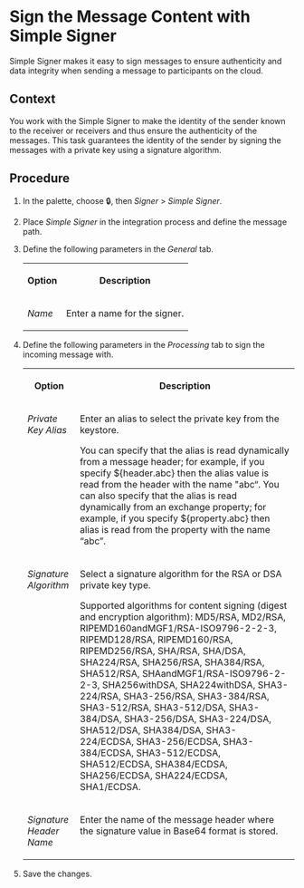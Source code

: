 <!-- loio9879fc35d79b4e60a363cca538ea274e -->

<link rel="stylesheet" type="text/css" href="../css/sap-icons.css"/>

# Sign the Message Content with Simple Signer

Simple Signer makes it easy to sign messages to ensure authenticity and data integrity when sending a message to participants on the cloud.



## Context

You work with the Simple Signer to make the identity of the sender known to the receiver or receivers and thus ensure the authenticity of the messages. This task guarantees the identity of the sender by signing the messages with a private key using a signature algorithm.



## Procedure

1.  In the palette, choose :lock:, then *Signer* \> *Simple Signer*.

2.  Place *Simple Signer* in the integration process and define the message path.

3.  Define the following parameters in the *General* tab.


    <table>
    <tr>
    <th valign="top">

    Option


    
    </th>
    <th valign="top">

    Description


    
    </th>
    </tr>
    <tr>
    <td valign="top">
    
    *Name*


    
    </td>
    <td valign="top">
    
    Enter a name for the signer.


    
    </td>
    </tr>
    </table>
    
4.  Define the following parameters in the *Processing* tab to sign the incoming message with.


    <table>
    <tr>
    <th valign="top">

    Option


    
    </th>
    <th valign="top">

    Description


    
    </th>
    </tr>
    <tr>
    <td valign="top">
    
    *Private Key Alias*


    
    </td>
    <td valign="top">
    
    Enter an alias to select the private key from the keystore.

    You can specify that the alias is read dynamically from a message header; for example, if you specify $\{header.abc\} then the alias value is read from the header with the name "abc“. You can also specify that the alias is read dynamically from an exchange property; for example, if you specify $\{property.abc\} then alias is read from the property with the name “abc”.


    
    </td>
    </tr>
    <tr>
    <td valign="top">
    
    *Signature Algorithm*


    
    </td>
    <td valign="top">
    
    Select a signature algorithm for the RSA or DSA private key type.

    Supported algorithms for content signing \(digest and encryption algorithm\): MD5/RSA, MD2/RSA, RIPEMD160andMGF1/RSA-ISO9796-2-2-3, RIPEMD128/RSA, RIPEMD160/RSA, RIPEMD256/RSA, SHA/RSA, SHA/DSA, SHA224/RSA, SHA256/RSA, SHA384/RSA, SHA512/RSA, SHAandMGF1/RSA-ISO9796-2-2-3, SHA256withDSA, SHA224withDSA, SHA3-224/RSA, SHA3-256/RSA, SHA3-384/RSA, SHA3-512/RSA, SHA3-512/DSA, SHA3-384/DSA, SHA3-256/DSA, SHA3-224/DSA, SHA512/DSA, SHA384/DSA, SHA3-224/ECDSA, SHA3-256/ECDSA, SHA3-384/ECDSA, SHA3-512/ECDSA, SHA512/ECDSA, SHA384/ECDSA, SHA256/ECDSA, SHA224/ECDSA, SHA1/ECDSA.


    
    </td>
    </tr>
    <tr>
    <td valign="top">
    
    *Signature Header Name*


    
    </td>
    <td valign="top">
    
    Enter the name of the message header where the signature value in Base64 format is stored.


    
    </td>
    </tr>
    </table>
    
5.  Save the changes.


